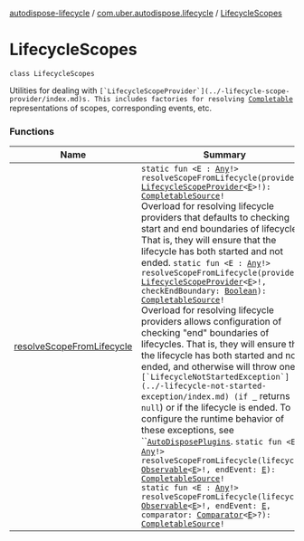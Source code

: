 [autodispose-lifecycle](../../index.md) / [com.uber.autodispose.lifecycle](../index.md) / [LifecycleScopes](./index.md)

# LifecycleScopes

`class LifecycleScopes`

Utilities for dealing with ``[`LifecycleScopeProvider`](../-lifecycle-scope-provider/index.md)s. This includes factories for resolving ``[`Completable`](http://reactivex.io/RxJava/2.x/javadoc/io/reactivex/Completable.html) representations of scopes, corresponding events, etc.

### Functions

| Name | Summary |
|---|---|
| [resolveScopeFromLifecycle](resolve-scope-from-lifecycle.md) | `static fun <E : `[`Any`](https://kotlinlang.org/api/latest/jvm/stdlib/kotlin/-any/index.html)`!> resolveScopeFromLifecycle(provider: `[`LifecycleScopeProvider`](../-lifecycle-scope-provider/index.md)`<`[`E`](resolve-scope-from-lifecycle.md#E)`>!): `[`CompletableSource`](http://reactivex.io/RxJava/2.x/javadoc/io/reactivex/CompletableSource.html)`!`<br>Overload for resolving lifecycle providers that defaults to checking start and end boundaries of lifecycles. That is, they will ensure that the lifecycle has both started and not ended. `static fun <E : `[`Any`](https://kotlinlang.org/api/latest/jvm/stdlib/kotlin/-any/index.html)`!> resolveScopeFromLifecycle(provider: `[`LifecycleScopeProvider`](../-lifecycle-scope-provider/index.md)`<`[`E`](resolve-scope-from-lifecycle.md#E)`>!, checkEndBoundary: `[`Boolean`](https://kotlinlang.org/api/latest/jvm/stdlib/kotlin/-boolean/index.html)`): `[`CompletableSource`](http://reactivex.io/RxJava/2.x/javadoc/io/reactivex/CompletableSource.html)`!`<br>Overload for resolving lifecycle providers allows configuration of checking "end" boundaries of lifecycles. That is, they will ensure that the lifecycle has both started and not ended, and otherwise will throw one of ``[`LifecycleNotStartedException`](../-lifecycle-not-started-exception/index.md) (if ``[` `](../-lifecycle-scope-provider/peek-lifecycle.md) returns `null`) or if the lifecycle is ended. To configure the runtime behavior of these exceptions, see ``[`AutoDisposePlugins`](#). `static fun <E : `[`Any`](https://kotlinlang.org/api/latest/jvm/stdlib/kotlin/-any/index.html)`!> resolveScopeFromLifecycle(lifecycle: `[`Observable`](http://reactivex.io/RxJava/2.x/javadoc/io/reactivex/Observable.html)`<`[`E`](resolve-scope-from-lifecycle.md#E)`>!, endEvent: `[`E`](resolve-scope-from-lifecycle.md#E)`): `[`CompletableSource`](http://reactivex.io/RxJava/2.x/javadoc/io/reactivex/CompletableSource.html)`!`<br>`static fun <E : `[`Any`](https://kotlinlang.org/api/latest/jvm/stdlib/kotlin/-any/index.html)`!> resolveScopeFromLifecycle(lifecycle: `[`Observable`](http://reactivex.io/RxJava/2.x/javadoc/io/reactivex/Observable.html)`<`[`E`](resolve-scope-from-lifecycle.md#E)`>!, endEvent: `[`E`](resolve-scope-from-lifecycle.md#E)`, comparator: `[`Comparator`](https://docs.oracle.com/javase/6/docs/api/java/util/Comparator.html)`<`[`E`](resolve-scope-from-lifecycle.md#E)`>?): `[`CompletableSource`](http://reactivex.io/RxJava/2.x/javadoc/io/reactivex/CompletableSource.html)`!` |
